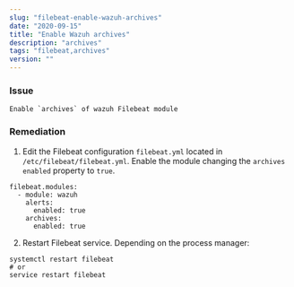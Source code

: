 ```yaml
---
slug: "filebeat-enable-wazuh-archives"
date: "2020-09-15"
title: "Enable Wazuh archives"
description: "archives"
tags: "filebeat,archives"
version: ""
---
```


### Issue

```
Enable `archives` of wazuh Filebeat module
```

### Remediation

1. Edit the Filebeat configuration `filebeat.yml` located in `/etc/filebeat/filebeat.yml`. Enable the module changing the `archives` `enabled` property to `true`.

```
filebeat.modules:
  - module: wazuh
    alerts:
      enabled: true
    archives:
      enabled: true
```

2. Restart Filebeat service. Depending on the process manager:

```
systemctl restart filebeat
# or
service restart filebeat
```
